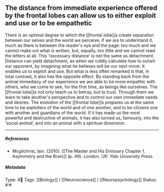 ## The distance from immediate experience offered by the frontal lobes can allow us to either exploit and use or to be empathetic  # 

There is an optimal degree to which the [[frontal lobe]]s create separation between our selves and the world we perceive, if we are to understand it, much as there is between the reader's eye and the page: too much and we cannot make out what is written, but, equally, too little and we cannot read the letters at all. This 'necessary distance' is not the same as detachment. Distance can yield detachment, as when we coldly calculate how to outwit our opponent, by imagining what he believes will be our next move. It enables us to exploit and use. But what is less often remarked is that, in total contrast, it also has the opposite effect. By standing back from the animal immediacy of our experience we are able to be more empathic with others, who we come to see, for the first time, as beings like ourselves. The [[frontal lobe]]s not only teach us to betray, but to trust. Through them we learn to take another's perspective and to control our own immediate needs and desires. The evolution of the [[frontal lobe]]s prepares us at the same time to be exploiters of the world and of one another, and to be citizens one with another and guardians of the world. If it has made us the most powerful and destructive of animals, it has also turned us, famously, into the ‘social animal’, and into an animal with a spiritual dimension.

___

##### References

- Mcgilchrist, Iain. (2010). [[The Master and His Emissary Chapter 1. Asymmetry and the Brain]] (p. 49). London, UK: _Yale University Press._

##### Metadata

Type: #🔴 
Tags: [[Biology]] / [[Neuroscience]] / [[Neuropsychology]]
Status: #☀️ 
